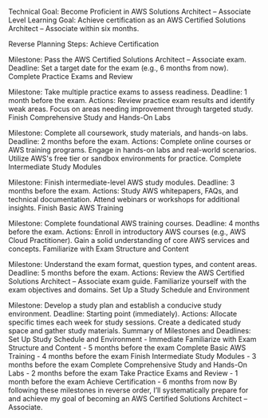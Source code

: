 Technical Goal: Become Proficient in AWS Solutions Architect – Associate Level
Learning Goal:
Achieve certification as an AWS Certified Solutions Architect – Associate within six months.

Reverse Planning Steps:
Achieve Certification

Milestone: Pass the AWS Certified Solutions Architect – Associate exam.
Deadline: Set a target date for the exam (e.g., 6 months from now).
Complete Practice Exams and Review

Milestone: Take multiple practice exams to assess readiness.
Deadline: 1 month before the exam.
Actions:
Review practice exam results and identify weak areas.
Focus on areas needing improvement through targeted study.
Finish Comprehensive Study and Hands-On Labs

Milestone: Complete all coursework, study materials, and hands-on labs.
Deadline: 2 months before the exam.
Actions:
Complete online courses or AWS training programs.
Engage in hands-on labs and real-world scenarios.
Utilize AWS's free tier or sandbox environments for practice.
Complete Intermediate Study Modules

Milestone: Finish intermediate-level AWS study modules.
Deadline: 3 months before the exam.
Actions:
Study AWS whitepapers, FAQs, and technical documentation.
Attend webinars or workshops for additional insights.
Finish Basic AWS Training

Milestone: Complete foundational AWS training courses.
Deadline: 4 months before the exam.
Actions:
Enroll in introductory AWS courses (e.g., AWS Cloud Practitioner).
Gain a solid understanding of core AWS services and concepts.
Familiarize with Exam Structure and Content

Milestone: Understand the exam format, question types, and content areas.
Deadline: 5 months before the exam.
Actions:
Review the AWS Certified Solutions Architect – Associate exam guide.
Familiarize yourself with the exam objectives and domains.
Set Up a Study Schedule and Environment

Milestone: Develop a study plan and establish a conducive study environment.
Deadline: Starting point (immediately).
Actions:
Allocate specific times each week for study sessions.
Create a dedicated study space and gather study materials.
Summary of Milestones and Deadlines:
Set Up Study Schedule and Environment - Immediate
Familiarize with Exam Structure and Content - 5 months before the exam
Complete Basic AWS Training - 4 months before the exam
Finish Intermediate Study Modules - 3 months before the exam
Complete Comprehensive Study and Hands-On Labs - 2 months before the exam
Take Practice Exams and Review - 1 month before the exam
Achieve Certification - 6 months from now
By following these milestones in reverse order, I’ll systematically prepare for and achieve my goal of becoming an AWS Certified Solutions Architect – Associate. 

